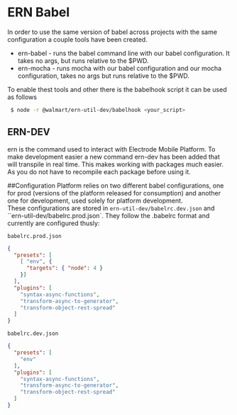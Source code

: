 ERN Babel
===
In order to use the same version of babel across projects with the same configuration a couple tools have been created.

* ern-babel - runs the babel command line with our babel configuration. It takes no args, but runs relative to the $PWD.
* ern-mocha - runs mocha with our babel configuration and our mocha configuration, takes no args but runs relative to the $PWD.

To enable thest tools and other there is the babelhook script it can be used as follows
```sh
 $ node -r @walmart/ern-util-dev/babelhook <your_script>
```



## ERN-DEV
ern is the command used to interact with Electrode Mobile Platform.   To make development easier a new command ern-dev 
has been added that will transpile in real time.  This makes working with packages much easier.  As you do not have
to recompile each package before using it.



##Configuration
Platform relies on two different babel configurations, one for prod (versions of the platform released for consumption) and another one for development, used solely for platform development.   
These configurations are stored in `ern-util-dev/babelrc.dev.json` and ``ern-util-dev/babelrc.prod.json`. 
They follow the .babelrc format and currently are 
configured thusly:


`babelrc.prod.json`

```json
{
  "presets": [
    [ "env", { 
      "targets": { "node": 4 }
    }]
  ],
  "plugins": [
    "syntax-async-functions",
    "transform-async-to-generator",
    "transform-object-rest-spread"
  ]
}
```

`babelrc.dev.json`

```json
{
  "presets": [ 
    "env"
  ],
  "plugins": [
    "syntax-async-functions",
    "transform-async-to-generator",
    "transform-object-rest-spread"
  ]
}
```

